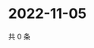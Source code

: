 # 2022-11-05

共 0 条

<!-- BEGIN WEIBO -->
<!-- 最后更新时间 Sat Nov 05 2022 18:18:24 GMT+0800 (China Standard Time) -->

<!-- END WEIBO -->
